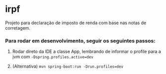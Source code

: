 # irpf
Projeto para declaração de imposto de renda com base nas notas de corretagem.

### Para rodar em desenvolvimento, seguir os seguintes passos:
1. Rodar direto da IDE a classe App, lembrando de informar o profile para a jvm com `-Dspring.profiles.active=dev`

2. (Alternativa) `mvn spring-boot:run -Drun.profiles=dev`